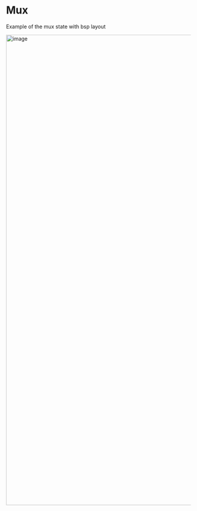 # Mux

Example of the mux state with bsp layout

<img width="1280" alt="image" src="https://github.com/tuiphi/cans/assets/62389790/3be7b771-a8d3-4465-8696-c483e8a5c8d0">
